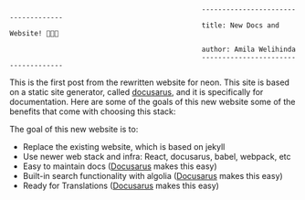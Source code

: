                                                    ------------------------------------
                                                   title: New Docs and Website! 🎉🎉🎉

                                                   author: Amila Welihinda
                                                   ------------------------------------

This is the first post from the rewritten website for neon. This site is based on a static site generator, called [docusarus](https://docusaurus.io/), and it is specifically for documentation. Here are some of the goals of this new website some of the benefits that come with choosing this stack:

The goal of this new website is to:

- Replace the existing website, which is based on jekyll
- Use newer web stack and infra: React, docusarus, babel, webpack, etc
- Easy to maintain docs ([Docusarus](https://docusaurus.io/) makes this easy)
- Built-in search functionality with algolia ([Docusarus](https://docusaurus.io/) makes this easy)
- Ready for Translations ([Docusarus](https://docusaurus.io/) makes this easy)

